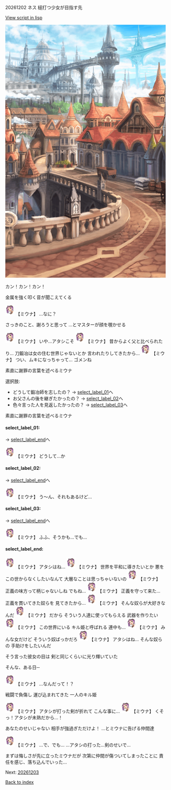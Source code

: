 20261202 ネス 槌打つ少女が目指す先

[View script in lisp](../scripts/20261202.txt)

![town.png](../images/backgrounds/town.png)

カン！カン！カン！

金属を強く叩く音が聞こえてくる

<img src="../images/units/202611.png" alt="202611.png" height="34"/>
【ミウナ】
…なに？

さっきのこと、謝ろうと思って
…とマスターが顔を覗かせる

<img src="../images/units/202611.png" alt="202611.png" height="34"/>
【ミウナ】
いや…アタシこそ

<img src="../images/units/202611.png" alt="202611.png" height="34"/>
【ミウナ】
昔からよく父と比べられたり…
刀鍛冶は女の住む世界じゃないとか
言われたりしてきたから…

<img src="../images/units/202611.png" alt="202611.png" height="34"/>
【ミウナ】
つい、ムキになっちゃって…
ゴメンね

素直に謝罪の言葉を述べるミウナ

選択肢:
- どうして鍛冶師を志したの？ → [select_label_01](#select_label_01)へ
- お父さんの後を継ぎたかったの？ → [select_label_02](#select_label_02)へ
- 色々言った人を見返したかったの？ → [select_label_03](#select_label_03)へ

素直に謝罪の言葉を述べるミウナ

#### select_label_01:
 → [select_label_end](#select_label_end)へ

<img src="../images/units/202611.png" alt="202611.png" height="34"/>
【ミウナ】
どうして…か

#### select_label_02:
 → [select_label_end](#select_label_end)へ

<img src="../images/units/202611.png" alt="202611.png" height="34"/>
【ミウナ】
う～ん、それもあるけど…

#### select_label_03:
 → [select_label_end](#select_label_end)へ

<img src="../images/units/202611.png" alt="202611.png" height="34"/>
【ミウナ】
ふふ、そうかも…でも…

#### select_label_end:

<img src="../images/units/202611.png" alt="202611.png" height="34"/>
【ミウナ】
アタシはね…

<img src="../images/units/202611.png" alt="202611.png" height="34"/>
【ミウナ】
世界を平和に導きたいとか
悪をこの世からなくしたいなんて
大層なことは思っちゃいないの

<img src="../images/units/202611.png" alt="202611.png" height="34"/>
【ミウナ】
正義の味方って柄じゃないしね
でもね…

<img src="../images/units/202611.png" alt="202611.png" height="34"/>
【ミウナ】
正義を守って来た…
正義を貫いてきた奴らを
見てきたから…

<img src="../images/units/202611.png" alt="202611.png" height="34"/>
【ミウナ】
そんな奴らが大好きなんだ

<img src="../images/units/202611.png" alt="202611.png" height="34"/>
【ミウナ】
だから
そういう人達に使ってもらえる
武器を作りたい

<img src="../images/units/202611.png" alt="202611.png" height="34"/>
【ミウナ】
この世界にいる
キル姫と呼ばれる
連中も…

<img src="../images/units/202611.png" alt="202611.png" height="34"/>
【ミウナ】
みんな女だけど
そういう奴ばっかだろ

<img src="../images/units/202611.png" alt="202611.png" height="34"/>
【ミウナ】
アタシはね…
そんな奴らの
手助けをしたいんだ

そう言った彼女の目は
剣と同じくらいに光り輝いていた

そんな、ある日─

<img src="../images/units/202611.png" alt="202611.png" height="34"/>
【ミウナ】
…なんだって！？

戦闘で負傷し
運び込まれてきた
一人のキル姫

<img src="../images/units/202611.png" alt="202611.png" height="34"/>
【ミウナ】
アタシが打った剣が折れて
こんな事に…

<img src="../images/units/202611.png" alt="202611.png" height="34"/>
【ミウナ】
くそっ！アタシが未熟だから…！

あなたのせいじゃない
相手が強過ぎただけよ！
…とミウナに告げる仲間達

<img src="../images/units/202611.png" alt="202611.png" height="34"/>
【ミウナ】
…で、でも…
…アタシの打った…剣のせいで… 

まずは悔しさが先に立ったミウナだが
次第に仲間が傷ついてしまったことに
責任を感じ、落ち込んでいった…

Next: [20261203](20261203.md)

[Back to index](index.md)
